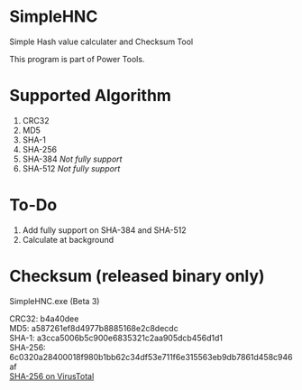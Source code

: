 # SimpleHNC
Simple Hash value calculater and Checksum Tool

This program is part of Power Tools.

# Supported Algorithm
1. CRC32
2. MD5
3. SHA-1
4. SHA-256
5. SHA-384 *Not fully support*
6. SHA-512 *Not fully support*

# To-Do
1. Add fully support on SHA-384 and SHA-512
2. Calculate at background

# Checksum (released binary only)
SimpleHNC.exe (Beta 3)

CRC32: b4a40dee<br />
MD5: a587261ef8d4977b8885168e2c8decdc<br />
SHA-1: a3cca5006b5c900e6835321c2aa905dcb456d1d1<br />
SHA-256: 6c0320a28400018f980b1bb62c34df53e711f6e315563eb9db7861d458c946af<br />
[SHA-256 on VirusTotal](https://www.virustotal.com/#/file-analysis/YTU4NzI2MWVmOGQ0OTc3Yjg4ODUxNjhlMmM4ZGVjZGM6MTU1MDIyNDQzMQ==)
